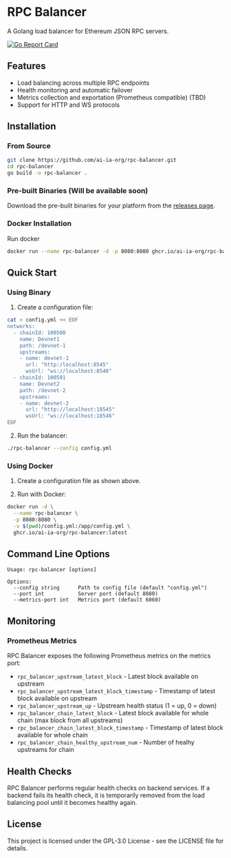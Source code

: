 # RPC Balancer

A Golang load balancer for Ethereum JSON RPC servers.

[![Go Report Card](https://goreportcard.com/badge/github.com/ai-ia-org/rpc-balancer)](https://goreportcard.com/report/github.com/ai-ia-org/rpc-balancer)

## Features

- Load balancing across multiple RPC endpoints
- Health monitoring and automatic failover
- Metrics collection and exportation (Prometheus compatible) (TBD)
- Support for HTTP and WS protocols

## Installation

### From Source

```bash
git clone https://github.com/ai-ia-org/rpc-balancer.git
cd rpc-balancer
go build -o rpc-balancer .
```

### Pre-built Binaries (Will be available soon)

Download the pre-built binaries for your platform from the [releases page](https://github.com/ai-ia-org/rpc-balancer/releases).

### Docker Installation

Run docker

```bash
docker run --name rpc-balancer -d -p 8080:8080 ghcr.io/ai-ia-org/rpc-balancer:latest
```

## Quick Start

### Using Binary

1. Create a configuration file:

```bash
cat > config.yml << EOF
networks:
  - chainId: 100500
    name: Devnet1
    path: /devnet-1
    upstreams:
    - name: devnet-1
      url: "http:/localhost:8545"
      wsUrl: "ws://localhost:8546"
  - chainId: 100501
    name: Devnet2
    path: /devnet-2
    upstreams:
    - name: devnet-2
      url: "http://localhost:18545"
      wsUrl: "ws://localhost:18546"
EOF
```

2. Run the balancer:

```bash
./rpc-balancer --config config.yml
```

### Using Docker

1. Create a configuration file as shown above.

2. Run with Docker:

```bash
docker run -d \
  --name rpc-balancer \
  -p 8080:8080 \
  -v $(pwd)/config.yml:/app/config.yml \
  ghcr.io/ai-ia-org/rpc-balancer:latest
```

## Command Line Options

```
Usage: rpc-balancer [options]

Options:
  --config string      Path to config file (default "config.yml")
  --port int           Server port (default 8080)
  --metrics-port int   Metrics port (default 6060)
```

## Monitoring

### Prometheus Metrics

RPC Balancer exposes the following Prometheus metrics on the metrics port:

- `rpc_balancer_upstream_latest_block` - Latest block available on upstream
- `rpc_balancer_upstream_latest_block_timestamp` - Timestamp of latest block available on upstream
- `rpc_balancer_upstream_up` - Upstream health status (1 = up, 0 = down)
- `rpc_balancer_chain_latest_block` - Latest block available for whole chain (max block from all upstreams)
- `rpc_balancer_chain_latest_block_timestamp` - Timestamp of latest block available for whole chain
- `rpc_balancer_chain_healthy_upstream_num` - Number of healhy upstreams for chain

## Health Checks

RPC Balancer performs regular health checks on backend services. If a backend fails its health check, it is temporarily removed from the load balancing pool until it becomes healthy again.

## License

This project is licensed under the GPL-3.0 License - see the LICENSE file for details.
